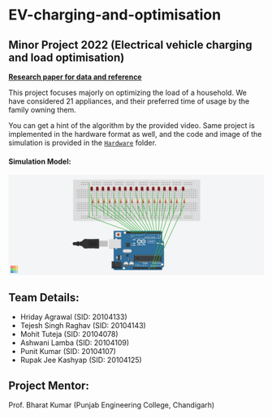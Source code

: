 # EV-charging-and-optimisation
## Minor Project 2022 (Electrical vehicle charging and load optimisation)

**[Research paper for data and reference](./kakran2018.pdf)**

This project focuses majorly on optimizing the load of a household. We have considered 21 appliances, and their preferred time of usage by the family owning them.

You can get a hint of the algorithm by the provided video.
Same project is implemented in the hardware format as well, and the code and image of the simulation is provided in the [`Hardware`](./Hardware/) folder.

#### Simulation Model:
![simulation of hardware](./Hardware/Powerful%20Blad.png)

## Team Details:
- Hriday Agrawal (SID: 20104133)
- Tejesh Singh Raghav (SID: 20104143)
- Mohit Tuteja (SID: 20104078)
- Ashwani Lamba (SID: 20104109)
- Punit Kumar (SID: 20104107)
- Rupak Jee Kashyap (SID: 20104125)

## Project Mentor:
Prof. Bharat Kumar 
(Punjab Engineering College, Chandigarh)
